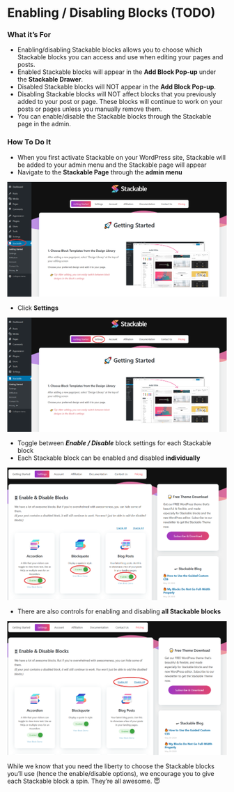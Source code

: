 # Enabling / Disabling Blocks \(TODO\)



### **What it’s For**

* Enabling/disabling Stackable blocks allows you to choose which Stackable blocks you can access and use when editing your pages and posts.
* Enabled Stackable blocks will appear in the **Add Block Pop-up** under the **Stackable Drawer**.
* Disabled Stackable blocks will NOT appear in the **Add Block Pop-up**.
* Disabling Stackable blocks will NOT affect blocks that you previously added to your post or page. These blocks will continue to work on your posts or pages unless you manually remove them.
* You can enable/disable the Stackable blocks through the Stackable page in the admin.

### **How To Do It**

* When you first activate Stackable on your WordPress site, Stackable will be added to your admin menu and the Stackable page will appear
* Navigate to the **Stackable Page** through the **admin menu**

![](../../.gitbook/assets/firefox_clzwxq5kb1.png)

* Click **Settings**

![](../../.gitbook/assets/firefox_mu2ftt6xwf.png)

* Toggle between _**Enable / Disable**_ block settings for each Stackable block
* Each Stackable block can be enabled and disabled **individually**

![](../../.gitbook/assets/firefox_qkenwdtmv9.png)

*  There are also controls for enabling and disabling **all Stackable blocks**

![](../../.gitbook/assets/firefox_akeo8g6gwi.png)

While we know that you need the liberty to choose the Stackable blocks you’ll use \(hence the enable/disable options\), we encourage you to give each Stackable block a spin. They’re all awesome. 😇

